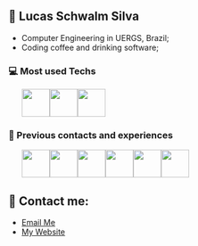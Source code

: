 ## 💜 Lucas Schwalm Silva

- Computer Engineering in UERGS, Brazil;
- Coding coffee and drinking software;

### 💻 Most used Techs
<ul style="display: flex">
  <img width="50px" height="50px" src="https://cdn.jsdelivr.net/gh/devicons/devicon@latest/icons/typescript/typescript-original.svg" />
  <img width="50px" height="50px" src="https://cdn.jsdelivr.net/gh/devicons/devicon@latest/icons/go/go-original.svg" />
  <img width="50px" height="50px" src="https://cdn.jsdelivr.net/gh/devicons/devicon@latest/icons/c/c-original.svg" />
</ul>

### 💜 Previous contacts and experiences
<ul style="display: flex">
  <img width="50px" height="50px" src="https://cdn.jsdelivr.net/gh/devicons/devicon@latest/icons/react/react-original.svg" />
  <img width="50px" height="50px" src="https://cdn.jsdelivr.net/gh/devicons/devicon@latest/icons/flutter/flutter-original.svg" />
  <img width="50px" height="50px" src="https://cdn.jsdelivr.net/gh/devicons/devicon@latest/icons/rust/rust-original.svg" />
  <img witdh="50px" height="50px" src="https://cdn.jsdelivr.net/gh/devicons/devicon@latest/icons/fedora/fedora-original.svg" />
  <img              height="50px" src="https://user-images.githubusercontent.com/25181517/117207330-263ba280-adf4-11eb-9b97-0ac5b40bc3be.png"/>
  <img width="50px" height="50px" src="https://cdn.jsdelivr.net/gh/devicons/devicon@latest/icons/java/java-original.svg" />
</ul>

## 🔗 Contact me:
- [Email Me](mailto:lucas-silva06@uergs.edu.br)
- [My Website](https://lucas-schwalm-silva.vercel.app/)
